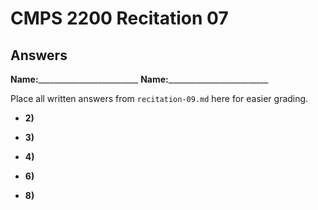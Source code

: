 # CMPS 2200 Recitation 07
## Answers

**Name:**_________________________
**Name:**_________________________


Place all written answers from `recitation-09.md` here for easier grading.



- **2)**

- **3)**

- **4)**

- **6)**

- **8)**
